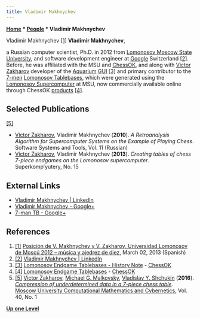 ```yaml
---
title: Vladimir Makhnychev
---
```

**[Home](Home "Home") \* [People](People "People") \* Vladimir Makhnychev**



 [](File:VladimirMakhnychev.jpg) Vladimir Makhnychev <a id="cite-note-1" href="#cite-ref-1">[1]</a> 
**Vladimir Makhnychev**,  

a Russian computer scientist, Ph.D. in 2012 from [Lomonosov Moscow State University](Moscow_State_University "Moscow State University"), 
and software development engineer at [Google](index.php?title=Google&action=edit&redlink=1 "Google (page does not exist)") Switzerland <a id="cite-note-2" href="#cite-ref-2">[2]</a>. 
Before, he was affiliated with the MSU and [ChessOK](ChessOK "ChessOK"), and along with [Victor Zakharov](Victor_Zakharov "Victor Zakharov") developer of the [Aquarium](Aquarium "Aquarium") [GUI](GUI "GUI") <a id="cite-note-3" href="#cite-ref-3">[3]</a> and primary contributor to the [7-men](Endgame_Tablebases#7-men "Endgame Tablebases") [Lomonosov Tablebases](Lomonosov_Tablebases "Lomonosov Tablebases"), 
which were generated using the [Lomonosov Supercomputer](Lomonosov_Supercomputer "Lomonosov Supercomputer") at MSU, now commercially available online through ChessOK [products](ChessOK#Products "ChessOK") <a id="cite-note-4" href="#cite-ref-4">[4]</a>. 



## Selected Publications


<a id="cite-note-5" href="#cite-ref-5">[5]</a>



* [Victor Zakharov](Victor_Zakharov "Victor Zakharov"), Vladimir Makhnychev (**2010**). *A Retroanalysis Algorithm for Supercomputer Systems on the Example of Playing Chess*. Software Systems and Tools, Vol. 11 (Russian)
* [Victor Zakharov](Victor_Zakharov "Victor Zakharov"), Vladimir Makhnychev (**2013**). *Creating tables of chess 7-piece endgames on the Lomonosov supercomputer*. Superkomp’yutery, No. 15


## External Links


* [Vladimir Makhnychev | LinkedIn](https://www.linkedin.com/pub/vladimir-makhnychev/64/625/290)
* [Vladimir Makhnychev - Google+](https://plus.google.com/105900668117219442935/about)
* [7-man TB - Google+](https://plus.google.com/100454521496393505718/about)


## References


1. <a id="cite-ref-1" href="#cite-note-1">[1]</a> [Posición de V. Makhnychev y V. Zakharov, Universidad Lomonosov de Moscú 2012 – música y ajedrez de diez](http://www.musicayajedrezdediez.com/2015/03/makhnychev_zakharov/), March 02, 2013 (Spanish)
2. <a id="cite-ref-2" href="#cite-note-2">[2]</a> [Vladimir Makhnychev | LinkedIn](https://www.linkedin.com/pub/vladimir-makhnychev/64/625/290)
3. <a id="cite-ref-3" href="#cite-note-3">[3]</a> [Lomonosov Endgame Tablebases - History Note](https://chessok.com/?page_id=27966) - [ChessOK](ChessOK "ChessOK")
4. <a id="cite-ref-4" href="#cite-note-4">[4]</a> [Lomonosov Endgame Tablebases](https://chessok.com/?page_id=27966) - [ChessOK](ChessOK "ChessOK")
5. <a id="cite-ref-5" href="#cite-note-5">[5]</a> [Victor Zakharov](Victor_Zakharov "Victor Zakharov"), [Michael G. Malkovsky](Michael_G._Malkovsky "Michael G. Malkovsky"), [Vladislav Y. Shchukin](Vladislav_Y._Shchukin "Vladislav Y. Shchukin") (**2016**). *[Compression of underdetermined data in a 7-piece chess table](https://link.springer.com/article/10.3103%2FS0278641916010076)*. [Moscow University Computational Mathematics and Cybernetics](https://www.springer.com/mathematics/journal/11968), Vol. 40, No. 1

**[Up one Level](People "People")**







 
